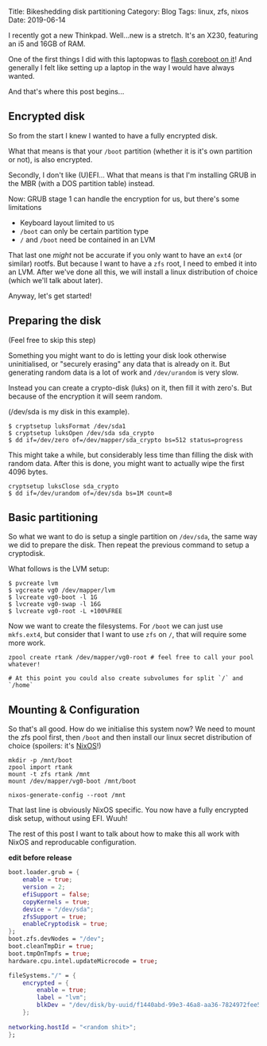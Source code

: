 Title: Bikeshedding disk partitioning
Category: Blog
Tags: linux, zfs, nixos
Date: 2019-06-14

I recently got a new Thinkpad. Well...new is a stretch.
It's an X230, featuring an i5 and 16GB of RAM.

One of the first things I did with this laptopwas to
[flash coreboot on it](https://octodon.social/users/spacekookie/statuses/10215070602456466)!
And generally I felt like setting up a laptop in the way I would have always wanted.

And that's where this post begins...

## Encrypted disk

So from the start I knew I wanted to have a fully encrypted disk.

What that means is that your `/boot` partition 
(whether it is it's own partition or not), is also encrypted.

Secondly, I don't like (U)EFI...
What that means is that I'm installing GRUB
in the MBR (with a DOS partition table) instead.

Now: GRUB stage 1 can handle the encryption for us,
but there's some limitations

- Keyboard layout limited to `US`
- `/boot` can only be certain partition type
- `/` and `/boot` need be contained in an LVM

That last one _might_ not be accurate if you only want
to have an `ext4` (or similar) rootfs. But because I
want to have a `zfs` root, I need to embed it into an LVM.
After we've done all this, we will install a linux distribution of choice
(which we'll talk about later).

Anyway, let's get started!

## Preparing the disk

(Feel free to skip this step)

Something you might want to do is letting your disk look
otherwise uninitialised, or "securely erasing" any data
that is already on it.
But generating random data is a lot of work and `/dev/urandom`
is very slow.

Instead you can create a crypto-disk (luks) on it, then fill it
with zero's. But because of the encryption it will seem random.

(/dev/sda is my disk in this example).

```console
$ cryptsetup luksFormat /dev/sda1
$ cryptsetup luksOpen /dev/sda sda_crypto
$ dd if=/dev/zero of=/dev/mapper/sda_crypto bs=512 status=progress
```

This might take a while, but considerably less time than filling
the disk with random data. After this is done, you might want to
actually wipe the first 4096 bytes.

```console
cryptsetup luksClose sda_crypto
$ dd if=/dev/urandom of=/dev/sda bs=1M count=8
```

## Basic partitioning

So what we want to do is setup a single partition on `/dev/sda`,
the same way we did to prepare the disk. Then repeat the previous
command to setup a cryptodisk.

What follows is the LVM setup:

```console
$ pvcreate lvm
$ vgcreate vg0 /dev/mapper/lvm
$ lvcreate vg0-boot -l 1G
$ lvcreate vg0-swap -l 16G
$ lvcreate vg0-root -L +100%FREE 
```

Now we want to create the filesystems. 
For `/boot` we can just use `mkfs.ext4`,
but consider that I want to use `zfs` on `/`,
that will require some more work.

```console
zpool create rtank /dev/mapper/vg0-root # feel free to call your pool whatever!

# At this point you could also create subvolumes for split `/` and `/home` 
```

## Mounting & Configuration

So that's all good. How do we initialise this system now?
We need to mount the zfs pool first, then `/boot` and then install
our linux secret distribution of choice (spoilers: it's [NixOS]!)

[NixOS]: https://nixos.org

```
mkdir -p /mnt/boot
zpool import rtank
mount -t zfs rtank /mnt
mount /dev/mapper/vg0-boot /mnt/boot

nixos-generate-config --root /mnt
```

That last line is obviously NixOS specific.
You now have a fully encrypted disk setup, without
using EFI. Wuuh!

The rest of this post I want to talk about how to make this
all work with NixOS and reproducable configuration.

**edit before release**

```nix
boot.loader.grub = {
    enable = true;
    version = 2;
    efiSupport = false;
    copyKernels = true;
    device = "/dev/sda";
    zfsSupport = true;
    enableCryptodisk = true;
};
boot.zfs.devNodes = "/dev";
boot.cleanTmpDir = true;
boot.tmpOnTmpfs = true;
hardware.cpu.intel.updateMicrocode = true;

fileSystems."/" = {
    encrypted = {
        enable = true;
        label = "lvm";
        blkDev = "/dev/disk/by-uuid/f1440abd-99e3-46a8-aa36-7824972fee54";
    };
    
networking.hostId = "<random shit>";
};
```
